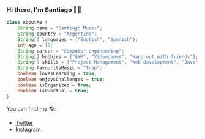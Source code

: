 ### Hi there, I'm Santiago 👋👋

```java
class AboutMe {
    String name = "Santiago Mussi";
    String country = "Argentina";
    String[] languages = {"English", "Spanish"};
    int age = 19;
    String career = "Computer engineering";
    String[] hobbies = {"GYM", "Videogames", "Hang out with friends"};
    String[] skills = {"Project Management", "Web Development", "Java", "Python", "SQL Server"};
    String favouriteMusic = "Trap";
    boolean lovesLearning = true;
    boolean enjoysChallenges = true;
    boolean isOrganized = true;
    boolean isPunctual = true;
}
```

You can find me 🌎:
- [Twitter](https://x.com/SanjuarkY)
- [Instagram](https://www.instagram.com/santi.mussi/)

